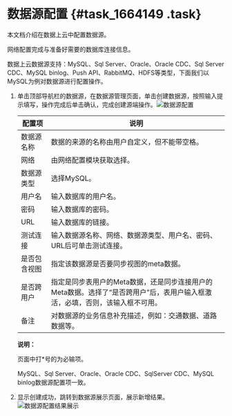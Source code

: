 # 数据源配置 {#task_1664149 .task}

本文档介绍在数据上云中配置数据源。

网络配置完成与准备好需要的数据库连接信息。

数据上云数据源支持：MySQL、Sql Server、Oracle、Oracle CDC、Sql Server CDC、MySQL binlog、Push API、RabbitMQ、HDFS等类型，下面我们以MySQL为例对数据源进行配置操作。

1.  单击顶部导航栏的数据源，在数据源管理页面，单击创建数据源，按照输入提示填写，操作完成后单击确认，完成创建源端操作。![数据源配置](http://static-aliyun-doc.oss-cn-hangzhou.aliyuncs.com/assets/img/1319038/156776583755251_zh-CN.png)

 

    |配置项|说明|
    |---|--|
    |数据源名称|数据的来源的名称由用户自定义，但不能带空格。|
    |网络|由网络配置模块获取选择。|
    |数据源类型|选择MySQL。|
    |用户名|输入数据库的用户名。|
    |密码|输入数据库的密码。|
    |URL|输入数据库的链接。|
    |测试连接|输入数据源名称、网络、数据源类型、用户名、密码、URL后可单击测试连接。|
    |是否包含视图|指定该数据源是否要同步视图的meta数据。|
    |是否跨用户|指定是同步表用户的Meta数据，还是同步连接用户的Meta数据。选择了“是否跨用户”后，表用户输入框激活，必填，否则，该输入框不可用。|
    |备注|对数据源的业务信息补充描述，例如：交通数据、道路数据等。|

    **说明：** 

    页面中打\*号的为必输项。

    MySQL、Sql Server、Oracle、Oracle CDC、SqlServer CDC、MySQL binlog数据源配置项一致。

2.  显示创建成功，跳转到数据源展示页面，展示新增结果。![数据源配置结果展示](http://static-aliyun-doc.oss-cn-hangzhou.aliyuncs.com/assets/img/1319038/156776583855252_zh-CN.png)



